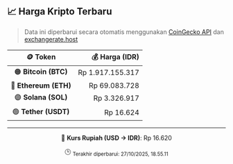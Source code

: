 

<!-- HARGA_KRIPTO -->
## 📈 Harga Kripto Terbaru

> Data ini diperbarui secara otomatis menggunakan [CoinGecko API](https://www.coingecko.com/) dan [exchangerate.host](https://exchangerate.host/)

<div align="center">

| 🪙 Token | 💰 Harga (IDR) |
|:------:|---------------:|
| 🟠 **Bitcoin (BTC)**   | Rp 1.917.155.317 |
| 🔵 **Ethereum (ETH)**  | Rp 69.083.728 |
| 🟣 **Solana (SOL)**    | Rp 3.326.917 |
| 🟢 **Tether (USDT)**   | Rp 16.624 |

---

💱 **Kurs Rupiah (USD → IDR)**: Rp 16.620

🕒 <sub>Terakhir diperbarui: 27/10/2025, 18.55.11</sub>

</div>
<!-- /HARGA_KRIPTO -->